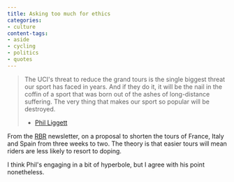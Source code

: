 ```yaml
---
title: Asking too much for ethics
categories:
- culture
content-tags:
- aside
- cycling
- politics
- quotes
---
```


> The UCI's threat to reduce the grand tours is the single biggest threat our sport has faced in years. And if they do it, it will be the nail in the coffin of a sport that was born out of the ashes of long-distance suffering. The very thing that makes our sport so popular will be destroyed.
> - [Phil Liggett][1]

   [1]: http://www.pezcyclingnews.com/?pg=fullstory&id=943

From the [RBR][2] newsletter, on a proposal to shorten the tours of France, Italy and Spain from three weeks to two. The theory is that easier tours will mean riders are less likely to resort to doping.

I think Phil's engaging in a bit of hyperbole, but I agree with his point nonetheless.

   [2]: http://www.roadbikerider.com/
